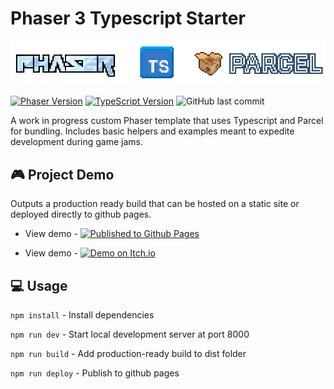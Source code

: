 # Phaser 3 Typescript Starter
![Project Banner](https://github.com/emhuo/phaser3-typescript-parcel-starter/blob/main/public/img/media/project-banner.png?raw=true)


[![Phaser Version](https://h2ps5mq7sq53.runkit.sh)](https://git.io/gradientbadge)
[![TypeScript Version](https://img.shields.io/badge/TypeScript-4.3.5-blue?logo=typescript&logoColor=white&style=flat)](https://typescriptlang.org)
![GitHub last commit](https://img.shields.io/github/last-commit/emhuo/phaser3-typescript-parcel-starter?color=red&style=flat)

A work in progress custom Phaser template that uses Typescript and Parcel for bundling. Includes basic helpers and examples meant to expedite development during game jams.



## 🎮 Project Demo

Outputs a production ready build that can be hosted on a static site or deployed directly to github pages.

- View demo - [![Published to Github Pages](https://img.shields.io/badge/Github_Pages-Published-blue?logo=github&logoColor=white&style=plastic)](https://emhuo.itch.io/nico-pixel-fonts-pack)

- View demo - [![Demo on Itch.io](https://img.shields.io/badge/Itch.io-Published-FA5C5C?logo=itchdotio&logoColor=fff&style=plastic)](https://emhuo.itch.io/nico-pixel-fonts-pack)



## 💻 Usage

`npm install` - Install dependencies

`npm run dev` - Start local development server at port 8000

`npm run build` - Add production-ready build to dist folder

`npm run deploy` - Publish to github pages
